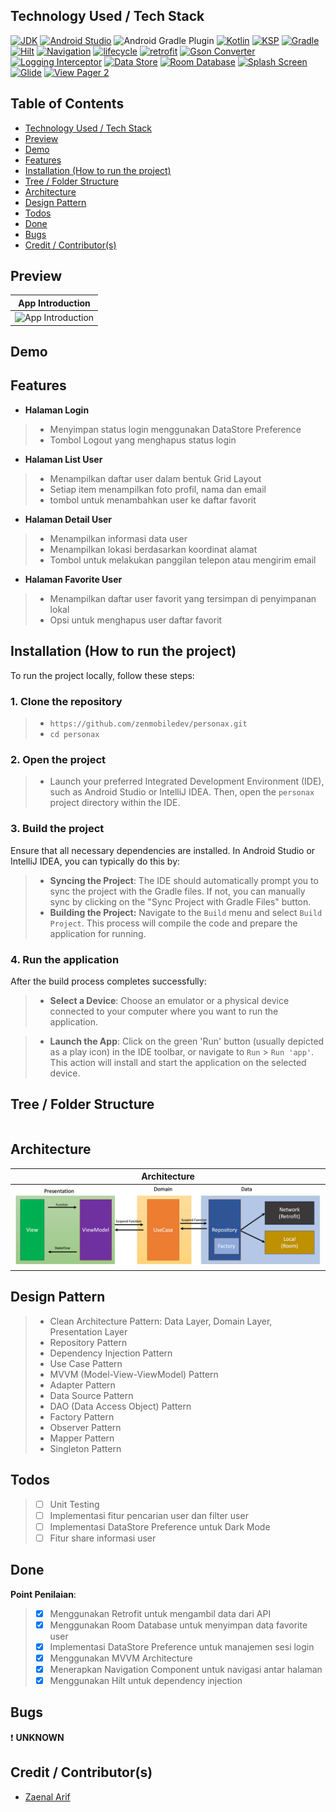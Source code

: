 ## Technology Used / Tech Stack

[![JDK](https://img.shields.io/badge/openjdk-21.0.5-437291?style=for-the-badge&logo=openJdk&logoColor=white)](https://openjdk.org/)
[![Android Studio](https://img.shields.io/badge/Android_Studio-2024.3.1_Meerkat-3DDC84?style=for-the-badge&logo=android-studio&logoColor=white)](https://developer.android.com/studio)
![Android Gradle Plugin](https://img.shields.io/badge/Android_Gradle_Plugin-8.9.0-3DDC84?style=for-the-badge&logo=android&logoColor=white)
[![Kotlin](https://img.shields.io/badge/Kotlin-2.0.21-7F52FF?style=for-the-badge&logo=kotlin&logoColor=white)](http://kotlinlang.org)
[![KSP](https://img.shields.io/badge/KSP-2.0.21--1.0.26-7F52FF?style=for-the-badge&logo=kotlin&logoColor=white)](https://github.com/google/ksp)
[![Gradle](https://img.shields.io/badge/gradle-8.11.1-02303A?style=for-the-badge&logo=gradle&logoColor=white)](https://developer.android.com/studio/releases/gradle-plugin)
[![Hilt](https://img.shields.io/badge/hilt-2.51.1-3DDC84?style=for-the-badge&logo=android&logoColor=white)](https://developer.android.com/training/dependency-injection/hilt-android)
[![Navigation](https://img.shields.io/badge/Navigation-2.7.5-3DDC84?style=for-the-badge&logo=android&logoColor=white)](https://developer.android.com/jetpack/androidx/releases/navigation)
[![lifecycle](https://img.shields.io/badge/Lifecycle-2.8.7-3DDC84?style=for-the-badge&logo=android&logoColor=white)](https://developer.android.com/jetpack/androidx/releases/lifecycle)
[![retrofit](https://img.shields.io/badge/Retrofit-2.11.0-000000?style=for-the-badge&logo=github&logoColor=white)](https://github.com/square/retrofit)
[![Gson Converter](https://img.shields.io/badge/Converter_Gson-2.11.0-000000?style=for-the-badge&logo=github&logoColor=white)](https://github.com/square/retrofit/blob/trunk/retrofit-converters/gson/README.md)
[![Logging Interceptor](https://img.shields.io/badge/Logging_Interceptor-4.12.0-000000?style=for-the-badge&logo=github&logoColor=white)](https://github.com/square/okhttp/tree/master/okhttp-logging-interceptor)
[![Data Store](https://img.shields.io/badge/Data_Store_Preference-1.1.2-3DDC84?style=for-the-badge&logo=android&logoColor=white)](https://developer.android.com/jetpack/androidx/releases/datastore)
[![Room Database](https://img.shields.io/badge/Room_Database-2.6.1-3DDC84?style=for-the-badge&logo=android&logoColor=white)](https://developer.android.com/jetpack/androidx/releases/room)
[![Splash Screen](https://img.shields.io/badge/Splash_Screen-1.0.1-3DDC84?style=for-the-badge&logo=android&logoColor=white)](https://developer.android.com/develop/ui/views/launch/splash-screen)
[![Glide](https://img.shields.io/badge/Glide-4.16.0-000000?style=for-the-badge&logo=github&logoColor=white)](https://coil-kt.github.io/coil/)
[![View Pager 2](https://img.shields.io/badge/View_Pager_2-1.1.0-3DDC84?style=for-the-badge&logo=android&logoColor=white)](https://developer.android.com/jetpack/androidx/releases/viewpager2)

## Table of Contents

- [Technology Used / Tech Stack](#technology-used--tech-stack)
- [Preview](#preview)
- [Demo](#demo)
- [Features](#features)
- [Installation (How to run the project)](#installation-how-to-run-the-project)
- [Tree / Folder Structure](#tree--folder-structure)
- [Architecture](#architecture)
- [Design Pattern](#design-pattern)
- [Todos](#todos)
- [Done](#done)
- [Bugs](#bugs)
- [Credit / Contributor(s)](#credit--contributors)


## Preview
| App Introduction                            |
|---------------------------------------------|
| ![App Introduction](assets/preview_app.png) |

## Demo


## Features
- **Halaman Login**
>- Menyimpan status login menggunakan DataStore Preference
>- Tombol Logout yang menghapus status login

- **Halaman List User**
>- Menampilkan daftar user dalam bentuk Grid Layout
>- Setiap item menampilkan foto profil, nama dan email
>- tombol untuk menambahkan user ke daftar favorit

- **Halaman Detail User**
>- Menampilkan informasi data user
>- Menampilkan lokasi berdasarkan koordinat alamat
>- Tombol untuk melakukan panggilan telepon atau mengirim email

- **Halaman Favorite User**
>- Menampilkan daftar user favorit yang tersimpan di penyimpanan lokal
>- Opsi untuk menghapus user daftar favorit

## Installation (How to run the project)

To run the project locally, follow these steps:

### 1. Clone the repository

>- ```https://github.com/zenmobiledev/personax.git```
>- ```cd personax```

### 2. Open the project

>- Launch your preferred Integrated Development Environment (IDE), such as Android Studio or
   IntelliJ IDEA. Then, open the ```personax``` project directory within the IDE.

### 3. Build the project

Ensure that all necessary dependencies are installed. In Android Studio or IntelliJ IDEA, you can
typically do this by:

>- **Syncing the Project**: The IDE should automatically prompt you to sync the project with the
   Gradle files. If not, you can manually sync by clicking on the "Sync Project with Gradle Files"
   button.
>- **Building the Project:** Navigate to the ```Build``` menu and select ```Build Project```. This
   process will compile the code and prepare the application for running.

### 4. Run the application

After the build process completes successfully:

>- **Select a Device**: Choose an emulator or a physical device connected to your computer where
   you want to run the application.

>- **Launch the App**: Click on the green 'Run' button (usually depicted as a play icon) in the IDE
   toolbar, or navigate to ```Run``` > ```Run 'app'```. This action will install and start the
   application on the selected device.

## Tree / Folder Structure

```

```

## Architecture

| Architecture                             |
|------------------------------------------|
| ![Architecture](assets/architecture.png) |

## Design Pattern

>- Clean Architecture Pattern: Data Layer, Domain Layer, Presentation Layer
>- Repository Pattern
>- Dependency Injection Pattern
>- Use Case Pattern
>- MVVM (Model-View-ViewModel) Pattern
>- Adapter Pattern
>- Data Source Pattern
>- DAO (Data Access Object) Pattern
>- Factory Pattern
>- Observer Pattern
>- Mapper Pattern
>- Singleton Pattern

## Todos

>- [ ] Unit Testing
>- [ ] Implementasi fitur pencarian user dan filter user
>- [ ] Implementasi DataStore Preference untuk Dark Mode
>- [ ] Fitur share informasi user

## Done

**Point Penilaian**:
>- [x] Menggunakan Retrofit untuk mengambil data dari API
>- [x] Menggunakan Room Database untuk menyimpan data favorite user
>- [x] Implementasi DataStore Preference untuk manajemen sesi login
>- [x] Menggunakan MVVM Architecture
>- [x] Menerapkan Navigation Component untuk navigasi antar halaman
>- [x] Menggunakan Hilt untuk dependency injection

## Bugs
:exclamation: **UNKNOWN**

## Credit / Contributor(s)

- [Zaenal Arif](https://github.com/zenmobiledev)

